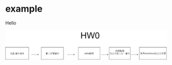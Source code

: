 # example
Hello

![image](https://github.com/brilliantdivide/example/blob/master/Untitled%20Diagram.jpg)
